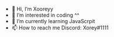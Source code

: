 - 👋 Hi, I’m Xooreyy
- 👀 I’m interested in coding ^^
- 🌱 I’m currently learning JavaScrpit
- 📫 How to reach me 
Discord: Xorey#1111

<!---
Xooreyy/Xooreyy is a ✨ special ✨ repository because its `README.md` (this file) appears on your GitHub profile.
You can click the Preview link to take a look at your changes.
--->
